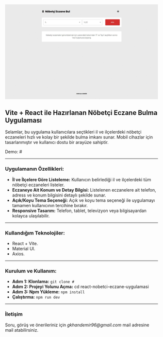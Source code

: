 ![React + Vite | Nobetci Eczane Uygulaması](./images.gif)

## Vite + React ile Hazırlanan Nöbetçi Eczane Bulma Uygulaması

Selamlar, bu uygulama kullanıcılara seçtikleri il ve ilçelerdeki nöbetçi eczaneleri hızlı ve kolay bir şekilde bulma imkanı sunar. Mobil cihazlar için tasarlanmıştır ve kullanıcı dostu bir arayüze sahiptir.

Demo: #

---

### Uygulamanın Özellikleri:

- **İl ve İlçelere Göre Listeleme:** Kullanıcın belirlediği il ve ilçelerdeki tüm nöbetçi eczaneleri listeler.
- **Eczaneye Ait Konum ve Detay Bilgisi:** Listelenen eczanelere ait telefon, adress ve konum bilgisini detaylı şekilde sunar.
- **Açık/Koyu Tema Seçeneği:** Açık ve koyu tema seçeneği ile uygulamayı tamamen kullanıcının tercihine bırakır.
- **Responsive Tasarım:** Telefon, tablet, televizyon veya bilgisayardan kolayca ulaşılabilir.

---

### Kullandığım Teknolojiler:

- React + Vite.
- Material UI.
- Axios.

---

### Kurulum ve Kullanım:

- **Adım 1: Klonlama:** `git clone #`
- **Adım 2: Projeyi Yolunu Açma:** cd react-nobetci-eczane-uygulamasi   
- **Adım 3: Npm Yükleme:** `npm install`
- **Çalıştırma:** `npm run dev`
---

### İletişim

Soru, görüş ve önerileriniz için _gkhandemir96@gmail.com_ mail adresine mail atabilirsiniz.